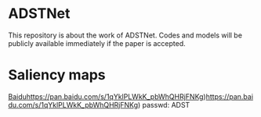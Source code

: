 # ADSTNet
This repository is about the work of ADSTNet. Codes and models will be publicly available immediately if the paper is accepted.


# Saliency maps
[Baidu](https://pan.baidu.com/s/1qYklPLWkK_pbWhQHRjFNKg)https://pan.baidu.com/s/1qYklPLWkK_pbWhQHRjFNKg)https://pan.baidu.com/s/1qYklPLWkK_pbWhQHRjFNKg) passwd: ADST
